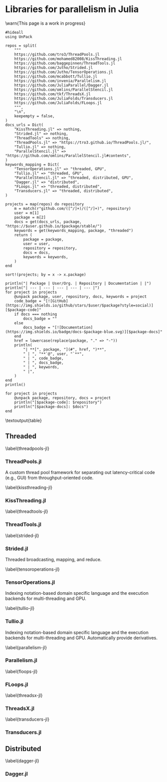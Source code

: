 # Libraries for parallelism in Julia

\warn{This page is a work in progress}

```julia:table
#hideall
using UnPack

repos = split(
    """
    https://github.com/tro3/ThreadPools.jl
    https://github.com/mohamed82008/KissThreading.jl
    https://github.com/baggepinnen/ThreadTools.jl
    https://github.com/Jutho/Strided.jl
    https://github.com/Jutho/TensorOperations.jl
    https://github.com/mcabbott/Tullio.jl
    https://github.com/invenia/Parallelism.jl
    https://github.com/JuliaParallel/Dagger.jl
    https://github.com/omlins/ParallelStencil.jl
    https://github.com/tkf/ThreadsX.jl
    https://github.com/JuliaFolds/Transducers.jl
    https://github.com/JuliaFolds/FLoops.jl
    """,
    "\n",
    keepempty = false,
)
docs_urls = Dict(
    "KissThreading.jl" => nothing,
    "Strided.jl" => nothing,
    "ThreadTools" => nothing,
    "ThreadPools.jl" => "https://tro3.github.io/ThreadPools.jl/",
    "Tullio.jl" => nothing,
    "ParallelStencil.jl" => "https://github.com/omlins/ParallelStencil.jl#contents",
)
keywords_mapping = Dict(
    "TensorOperations.jl" => "threaded, GPU",
    "Tullio.jl" => "threaded, GPU",
    "ParallelStencil.jl" => "threaded, distributed, GPU",
    "Dagger.jl" => "distributed",
    "FLoops.jl" => "threaded, distributed",
    "Transducers.jl" => "threaded, distributed",
)

projects = map(repos) do repository
    m = match(r"github.com/([^/]+)/([^/]+)", repository)
    user = m[1]
    package = m[2]
    docs = get(docs_urls, package, "https://$user.github.io/$package/stable/")
    keywords = get(keywords_mapping, package, "threaded")
    return (
        package = package,
        user = user,
        repository = repository,
        docs = docs,
        keywords = keywords,
    )
end

sort!(projects; by = x -> x.package)

println("| Package | User/Org. | Repository | Documentation | |")
println("| --- | --- | --- | --- | --- |")
for project in projects
    @unpack package, user, repository, docs, keywords = project
    code_badge = "[![GitHub](https://img.shields.io/github/stars/$user/$package?style=social)][$package-code]"
    if docs === nothing
        docs_badge = ""
    else
        docs_badge = "[![Documentation](https://img.shields.io/badge/docs-$package-blue.svg)][$package-docs]"
    end
    href = lowercase(replace(package, "." => "-"))
    println(
        "| **[", package, "](#", href, ")**",
        " | ", "**`@", user, "`**",
        " | ", code_badge,
        " | ", docs_badge,
        " | ", keywords,
        " |",
    )
end
println()

for project in projects
    @unpack package, repository, docs = project
    println("[$package-code]: $repository")
    println("[$package-docs]: $docs")
end
```

\textoutput{table}

## Threaded

\label{threadpools-jl}
### ThreadPools.jl

A custom thread pool framework for separating out latency-critical
code (e.g., GUI) from throughput-oriented code.

\label{kissthreading-jl}
### KissThreading.jl

\label{threadtools-jl}
### ThreadTools.jl

\label{strided-jl}
### Strided.jl

Threaded broadcasting, mapping, and reduce.

\label{tensoroperations-jl}
### TensorOperations.jl

Indexing notation-based domain specific language and the execution
backends for multi-threading and GPU.

\label{tullio-jl}
### Tullio.jl

Indexing notation-based domain specific language and the execution
backends for multi-threading and GPU.  Automatically provide
derivatives.

\label{parallelism-jl}
### Parallelism.jl

\label{floops-jl}
### FLoops.jl

\label{threadsx-jl}
### ThreadsX.jl

\label{transducers-jl}
### Transducers.jl

## Distributed

\label{dagger-jl}
### Dagger.jl
